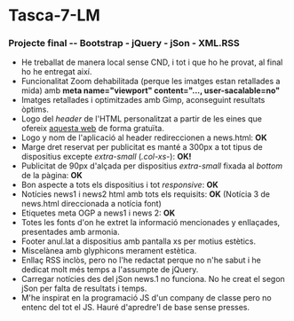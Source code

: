 # Tasca-7-LM
### Projecte final -- Bootstrap - jQuery - jSon - XML.RSS

- He treballat de manera local sense CND, i tot i que ho he provat, al final ho he entregat així.
- Funcionalitat Zoom dehabilitada (perque les imatges estan retallades a mida) amb **meta name="viewport" content="..., user-sacalable=no"**
- Imatges retallades i optimitzades amb Gimp, aconseguint resultats òptims.
- Logo del _header_ de l'HTML personalitzat a partir de les eines que ofereix [aquesta web][] de forma gratuïta.
- Logo y nom de l'aplicació al header redireccionen a news.html: **OK**
- Marge dret reservat per publicitat es manté a 300px a tot tipus de dispositius excepte _extra-small_ (_.col-xs-_): **OK!** 
- Publicitat de 90px d'alçada per dispositius _extra-small_ fixada al _bottom_ de la pàgina: **OK**
- Bon aspecte a tots els dispositius i tot _responsive_: **OK**
- Notícies news1 i news2 html amb tots els requisits: **OK** (Notícia 3 de news.html direccionada a notícia font)
- Etiquetes meta OGP a news1 i news 2: **OK**
- Totes les fonts d'on he extret la informació mencionades y enllaçades, presentades amb armonia.
- Footer anul.lat a dispositius amb pantalla xs per motius estètics.
- Miscelànea amb glyphicons merament estètica.
- Enllaç RSS inclòs, pero no l'he redactat perque no n'he sabut i he dedicat molt més temps a l'assumpte de jQuery.
- Carregar notícies des del jSon news.1 no funciona. No he creat el segon jSon per falta de resultats i temps.
- M'he inspirat en la programació JS d'un company de classe pero no entenc del tot el JS. Hauré d'apredre'l de base sense presses.



[aquesta web]: https://preview.freelogodesign.org/?lang=EN
